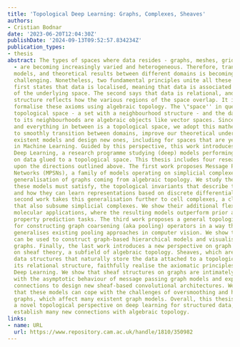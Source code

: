 ```yaml
---
title: 'Topological Deep Learning: Graphs, Complexes, Sheaves'
authors:
- Cristian Bodnar
date: '2023-06-20T12:04:30Z'
publishDate: '2024-09-13T09:52:57.834234Z'
publication_types:
- thesis
abstract: The types of spaces where data resides - graphs, meshes, grids, manifolds
  - are becoming increasingly varied and heterogeneous. Therefore, translating ideas,
  models, and theoretical results between different domains is becoming more and more
  challenging. Nonetheless, two fundamental principles unite all these settings. The
  first states that data is localised, meaning that data is associated with some regions
  of the underlying space. The second says that data is relational, and this relational
  structure reflects how the various regions of the space overlap. It is natural to
  formalise these axioms using algebraic topology. The \"space'' in question is a
  topological space - a set with a neighbourhood structure - and the data attached
  to its neighbourhoods are algebraic objects like vector spaces. Since graphs, manifolds
  and everything in between is a topological space, we adopt this mathematical viewpoint
  to smoothly transition between domains, improve our theoretical understanding of
  existent models and design new ones, including for spaces that are yet to be explored
  in Machine Learning. Guided by this perspective, this work introduces Topological
  Deep Learning, a research programme studying (deep) models performing inference
  on data glued to a topological space. This thesis includes four research works expanding
  upon the directions outlined above. The first work proposes Message Passing Simplicial
  Networks (MPSNs), a family of models operating on simplicial complexes, a higher-dimensional
  generalisation of graphs coming from algebraic topology. We study the symmetries
  these models must satisfy, the topological invariants that describe their behaviour,
  and how they can learn representations based on discrete differential forms. The
  second work takes this generalisation further to cell complexes, a class of spaces
  that also subsume simplicial complexes. We show their additional flexibility benefits
  molecular applications, where the resulting models outperform prior art on molecular
  property prediction tasks. The third work proposes a general topological framework
  for constructing graph coarsening (aka pooling) operators in a way that naturally
  generalises existing pooling approaches in computer vision. We show that this framework
  can be used to construct graph-based hierarchical models and visualise attributed
  graphs. Finally, the last work introduces a new perspective on graph models based
  on sheaf theory, a subfield of algebraic topology. Sheaves, which are mathematical
  data structures that naturally store the data attached to a topological space and
  its relational structure, faithfully realise the axiomatic principles of Topological
  Deep Learning. We show that sheaf structures on graphs are intimately connected
  with the asymptotic behaviour of message passing graph models and exploit these
  connections to design new sheaf-based convolutional architectures. We demonstrate
  that these models can cope with the challenges of oversmoothing and heterophilic
  graphs, which affect many existent graph models. Overall, this thesis introduces
  a novel topological perspective on deep learning for structured data, whose ramifications
  establish many new connections with algebraic topology.
links:
- name: URL
  url: https://www.repository.cam.ac.uk/handle/1810/350982
---
```

